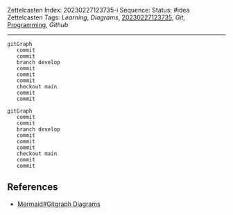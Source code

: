 Zettelcasten Index: 20230227123735-i
Sequence:
Status: #idea
Zettelcasten Tags: *Learning*, *Diagrams*, [20230227123735](20230227123735.md), *Git*, [Programming](../map-of-content/Programming.md), *Github*

---

````
gitGraph
   commit
   commit
   branch develop
   commit
   commit
   commit
   checkout main
   commit
   commit
````

````mermaid
gitGraph
   commit
   commit
   branch develop
   commit
   commit
   commit
   checkout main
   commit
   commit
````

## References

* [Mermaid#Gitgraph Diagrams](../references/Mermaid.md)
